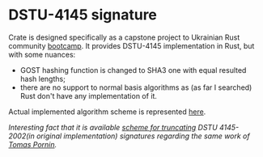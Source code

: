 # DSTU-4145 signature

Crate is designed specifically as a capstone project to Ukrainian Rust community [bootcamp](https://github.com/rust-lang-ua/rustcamp).
It provides DSTU-4145 implementation in Rust, but with some nuances: 
* GOST hashing function is changed to SHA3 one with equal resulted hash lengths;
* there are no support to normal basis algorithms as (as far I searched) Rust don't have any implementation of it.



Actual implemented algorithm scheme is represented [here](./assets/README.md).








_Interesting fact that it is available [scheme for truncating](https://ela.kpi.ua/handle/123456789/62109) DSTU 4145-2002(in original implementation) signatures regarding the same work of [Tomas Pornin](https://eprint.iacr.org/2022/938)._ 
